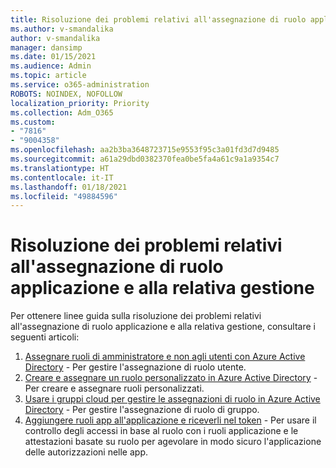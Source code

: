 ```yaml
---
title: Risoluzione dei problemi relativi all'assegnazione di ruolo applicazione e alla relativa gestione
ms.author: v-smandalika
author: v-smandalika
manager: dansimp
ms.date: 01/15/2021
ms.audience: Admin
ms.topic: article
ms.service: o365-administration
ROBOTS: NOINDEX, NOFOLLOW
localization_priority: Priority
ms.collection: Adm_O365
ms.custom:
- "7816"
- "9004358"
ms.openlocfilehash: aa2b3ba3648723715e9553f95c3a01fd3d7d9485
ms.sourcegitcommit: a61a29dbd0382370fea0be5fa4a61c9a1a9354c7
ms.translationtype: HT
ms.contentlocale: it-IT
ms.lasthandoff: 01/18/2021
ms.locfileid: "49884596"
---
```

# <a name="troubleshoot-issues-with-application-role-assignment-and-management"></a>Risoluzione dei problemi relativi all'assegnazione di ruolo applicazione e alla relativa gestione

Per ottenere linee guida sulla risoluzione dei problemi relativi all'assegnazione di ruolo applicazione e alla relativa gestione, consultare i seguenti articoli:

1. [Assegnare ruoli di amministratore e non agli utenti con Azure Active Directory](https://docs.microsoft.com/azure/active-directory/fundamentals/active-directory-users-assign-role-azure-portal) - Per gestire l'assegnazione di ruolo utente.
2. [Creare e assegnare un ruolo personalizzato in Azure Active Directory](https://docs.microsoft.com/azure/active-directory/roles/custom-create) - Per creare e assegnare ruoli personalizzati.
3. [Usare i gruppi cloud per gestire le assegnazioni di ruolo in Azure Active Directory](https://docs.microsoft.com/azure/active-directory/roles/groups-concept) - Per gestire l'assegnazione di ruolo di gruppo.
4. [Aggiungere ruoli app all'applicazione e riceverli nel token](https://docs.microsoft.com/azure/active-directory/develop/howto-add-app-roles-in-azure-ad-apps#app-roles-vs-groups) - Per usare il controllo degli accessi in base al ruolo con i ruoli applicazione e le attestazioni basate su ruolo per agevolare in modo sicuro l'applicazione delle autorizzazioni nelle app.
